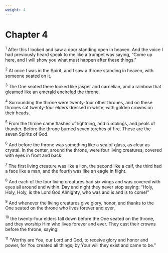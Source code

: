 ```yaml
---
weight: 4
---
```


# Chapter 4

<sup>1</sup> After this I looked and saw a door standing open in heaven. And the voice I had previously heard speak to me like a trumpet was saying, “Come up here, and I will show you what must happen after these things.” 

<sup>2</sup> At once I was in the Spirit, and I saw a throne standing in heaven, with someone seated on it. 

<sup>3</sup> The One seated there looked like jasper and carnelian, and a rainbow that gleamed like an emerald encircled the throne. 

<sup>4</sup> Surrounding the throne were twenty-four other thrones, and on these thrones sat twenty-four elders dressed in white, with golden crowns on their heads. 

<sup>5</sup> From the throne came flashes of lightning, and rumblings, and peals of thunder. Before the throne burned seven torches of fire. These are the seven Spirits of God. 

<sup>6</sup> And before the throne was something like a sea of glass, as clear as crystal. In the center, around the throne, were four living creatures, covered with eyes in front and back. 

<sup>7</sup> The first living creature was like a lion, the second like a calf, the third had a face like a man, and the fourth was like an eagle in flight. 

<sup>8</sup> And each of the four living creatures had six wings and was covered with eyes all around and within. Day and night they never stop saying: “Holy, Holy, Holy, is the Lord God Almighty, who was and is and is to come!” 

<sup>9</sup> And whenever the living creatures give glory, honor, and thanks to the One seated on the throne who lives forever and ever, 

<sup>10</sup> the twenty-four elders fall down before the One seated on the throne, and they worship Him who lives forever and ever. They cast their crowns before the throne, saying: 

<sup>11</sup> “Worthy are You, our Lord and God, to receive glory and honor and power, for You created all things; by Your will they exist and came to be.” 


